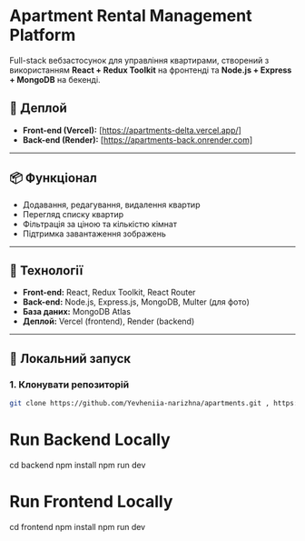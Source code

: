 # Apartment Rental Management Platform

Full-stack вебзастосунок для управління квартирами, створений з використанням **React + Redux Toolkit** на фронтенді та **Node.js + Express + MongoDB** на бекенді.

## 🔗 Деплой

- **Front-end (Vercel):** [https://apartments-delta.vercel.app/]
- **Back-end (Render):** [https://apartments-back.onrender.com]

---

## 📦 Функціонал

- Додавання, редагування, видалення квартир
- Перегляд списку квартир
- Фільтрація за ціною та кількістю кімнат
- Підтримка завантаження зображень

---

## 🧱 Технології

- **Front-end:** React, Redux Toolkit, React Router
- **Back-end:** Node.js, Express.js, MongoDB, Multer (для фото)
- **База даних:** MongoDB Atlas
- **Деплой:** Vercel (frontend), Render (backend)

---

## 🚀 Локальний запуск

### 1. Клонувати репозиторій

```bash
git clone https://github.com/Yevheniia-narizhna/apartments.git , https://github.com/Yevheniia-narizhna/apartments-back.git
```

# Run Backend Locally

cd backend npm install npm run dev

# Run Frontend Locally

cd frontend npm install npm run dev
